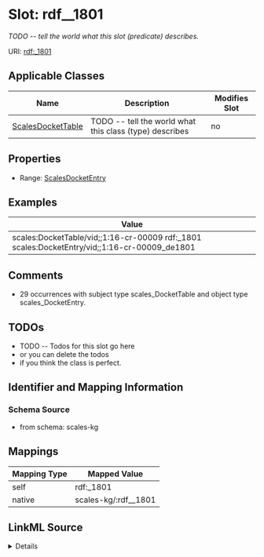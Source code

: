 

# Slot: rdf__1801


_TODO -- tell the world what this slot (predicate) describes._





URI: [rdf:_1801](http://www.w3.org/1999/02/22-rdf-syntax-ns#_1801)



<!-- no inheritance hierarchy -->





## Applicable Classes

| Name | Description | Modifies Slot |
| --- | --- | --- |
| [ScalesDocketTable](../classes/ScalesDocketTable.md) | TODO -- tell the world what this class (type) describes |  no  |







## Properties

* Range: [ScalesDocketEntry](../classes/ScalesDocketEntry.md)






## Examples

| Value |
| --- |
| scales:DocketTable/vid;;1:16-cr-00009 rdf:_1801 scales:DocketEntry/vid;;1:16-cr-00009_de1801 |

## Comments

* 29 occurrences with subject type scales_DocketTable and object type scales_DocketEntry.

## TODOs

* TODO -- Todos for this slot go here
* or you can delete the todos
* if you think the class is perfect.

## Identifier and Mapping Information







### Schema Source


* from schema: scales-kg




## Mappings

| Mapping Type | Mapped Value |
| ---  | ---  |
| self | rdf:_1801 |
| native | scales-kg/:rdf__1801 |




## LinkML Source

<details>
```yaml
name: rdf__1801
description: TODO -- tell the world what this slot (predicate) describes.
todos:
- TODO -- Todos for this slot go here
- or you can delete the todos
- if you think the class is perfect.
comments:
- 29 occurrences with subject type scales_DocketTable and object type scales_DocketEntry.
examples:
- value: scales:DocketTable/vid;;1:16-cr-00009 rdf:_1801 scales:DocketEntry/vid;;1:16-cr-00009_de1801
from_schema: scales-kg
rank: 1000
slot_uri: rdf:_1801
alias: rdf__1801
domain_of:
- scales_DocketTable
range: scales_DocketEntry

```
</details>